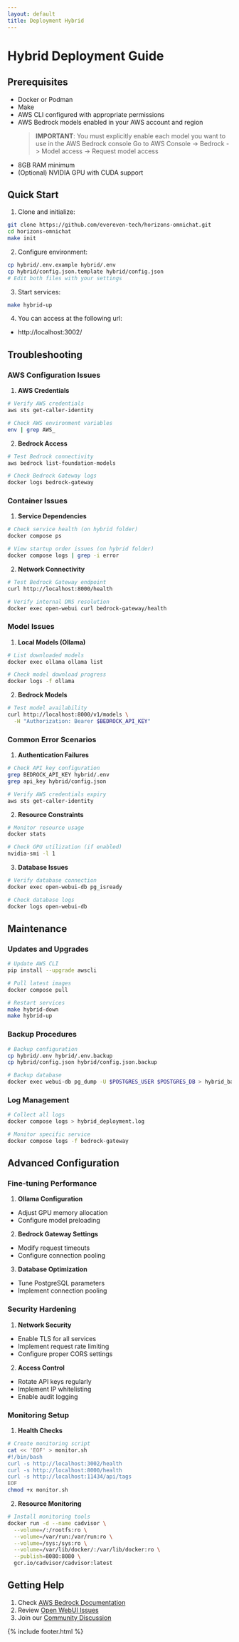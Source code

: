 ```yaml
---
layout: default
title: Deployment Hybrid
---
```


# Hybrid Deployment Guide

## Prerequisites

- Docker or Podman
- Make
- AWS CLI configured with appropriate permissions
- AWS Bedrock models enabled in your AWS account and region
  > **IMPORTANT**: You must explicitly enable each model you want to use in the AWS Bedrock console
  > Go to AWS Console -> Bedrock -> Model access -> Request model access
- 8GB RAM minimum
- (Optional) NVIDIA GPU with CUDA support

## Quick Start

1. Clone and initialize:
```bash
git clone https://github.com/evereven-tech/horizons-omnichat.git
cd horizons-omnichat
make init
```

2. Configure environment:
```bash
cp hybrid/.env.example hybrid/.env
cp hybrid/config.json.template hybrid/config.json
# Edit both files with your settings
```

3. Start services:
```bash
make hybrid-up
```

4. You can access at the following url:
- http://localhost:3002/

## Troubleshooting

### AWS Configuration Issues

1. **AWS Credentials**
```bash
# Verify AWS credentials
aws sts get-caller-identity

# Check AWS environment variables
env | grep AWS_
```

2. **Bedrock Access**
```bash
# Test Bedrock connectivity
aws bedrock list-foundation-models

# Check Bedrock Gateway logs
docker logs bedrock-gateway
```

### Container Issues

1. **Service Dependencies**
```bash
# Check service health (on hybrid folder)
docker compose ps

# View startup order issues (on hybrid folder)
docker compose logs | grep -i error
```

2. **Network Connectivity**
```bash
# Test Bedrock Gateway endpoint
curl http://localhost:8000/health

# Verify internal DNS resolution
docker exec open-webui curl bedrock-gateway/health
```

### Model Issues

1. **Local Models (Ollama)**
```bash
# List downloaded models
docker exec ollama ollama list

# Check model download progress
docker logs -f ollama
```

2. **Bedrock Models**
```bash
# Test model availability
curl http://localhost:8000/v1/models \
  -H "Authorization: Bearer $BEDROCK_API_KEY"
```

### Common Error Scenarios

1. **Authentication Failures**
```bash
# Check API key configuration
grep BEDROCK_API_KEY hybrid/.env
grep api_key hybrid/config.json

# Verify AWS credentials expiry
aws sts get-caller-identity
```

2. **Resource Constraints**
```bash
# Monitor resource usage
docker stats

# Check GPU utilization (if enabled)
nvidia-smi -l 1
```

3. **Database Issues**
```bash
# Verify database connection
docker exec open-webui-db pg_isready

# Check database logs
docker logs open-webui-db
```

## Maintenance

### Updates and Upgrades

```bash
# Update AWS CLI
pip install --upgrade awscli

# Pull latest images
docker compose pull

# Restart services
make hybrid-down
make hybrid-up
```

### Backup Procedures

```bash
# Backup configuration
cp hybrid/.env hybrid/.env.backup
cp hybrid/config.json hybrid/config.json.backup

# Backup database
docker exec webui-db pg_dump -U $POSTGRES_USER $POSTGRES_DB > hybrid_backup.sql
```

### Log Management

```bash
# Collect all logs
docker compose logs > hybrid_deployment.log

# Monitor specific service
docker compose logs -f bedrock-gateway
```

## Advanced Configuration

### Fine-tuning Performance

1. **Ollama Configuration**
- Adjust GPU memory allocation
- Configure model preloading

2. **Bedrock Gateway Settings**
- Modify request timeouts
- Configure connection pooling

3. **Database Optimization**
- Tune PostgreSQL parameters
- Implement connection pooling

### Security Hardening

1. **Network Security**
- Enable TLS for all services
- Implement request rate limiting
- Configure proper CORS settings

2. **Access Control**
- Rotate API keys regularly
- Implement IP whitelisting
- Enable audit logging

### Monitoring Setup

1. **Health Checks**
```bash
# Create monitoring script
cat << 'EOF' > monitor.sh
#!/bin/bash
curl -s http://localhost:3002/health
curl -s http://localhost:8000/health
curl -s http://localhost:11434/api/tags
EOF
chmod +x monitor.sh
```

2. **Resource Monitoring**
```bash
# Install monitoring tools
docker run -d --name cadvisor \
  --volume=/:/rootfs:ro \
  --volume=/var/run:/var/run:ro \
  --volume=/sys:/sys:ro \
  --volume=/var/lib/docker/:/var/lib/docker:ro \
  --publish=8080:8080 \
  gcr.io/cadvisor/cadvisor:latest
```

## Getting Help

1. Check [AWS Bedrock Documentation](https://docs.aws.amazon.com/bedrock)
2. Review [Open WebUI Issues](https://github.com/open-webui/open-webui/issues)
3. Join our [Community Discussion](https://github.com/evereven-tech/horizons-omnichat/discussions)

{% include footer.html %}

